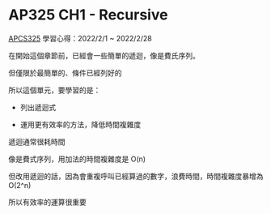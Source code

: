 # AP325 CH1 - Recursive

[APCS325](https://drive.google.com/drive/folders/10hZCMHH0YgsfguVZCHU7EYiG8qJE5f-m?fbclid=IwAR2MekSJDV7AufzMGRjN05pbPwb93ygqmE-wAtOUDCdseTNwhPVTgPdW9-o) 學習心得：2022/2/1 ~ 2022/2/28

在開始這個章節前，已經會一些簡單的遞迴，像是費氏序列。

但僅限於最簡單的、條件已經列好的

所以這個單元，要學習的是：

* 列出遞迴式

* 運用更有效率的方法，降低時間複雜度

遞迴通常很耗時間

像是費式序列，用加法的時間複雜度是 O(n)

但改用遞迴的話，因為會重複呼叫已經算過的數字，浪費時間，時間複雜度暴增為 O(2^n)

所以有效率的運算很重要
